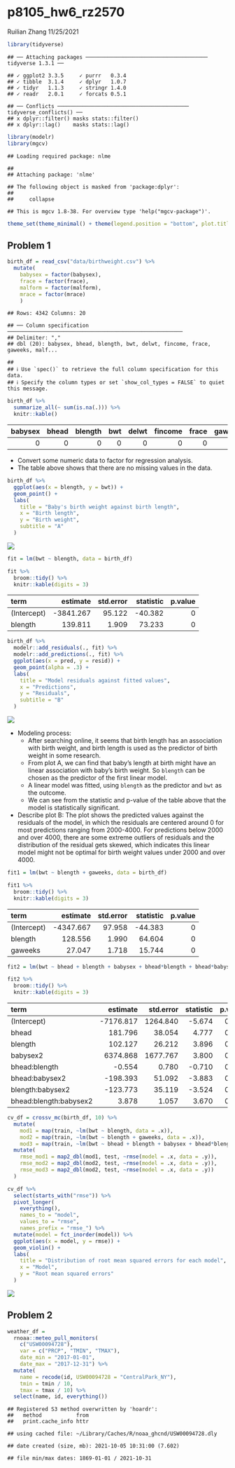 p8105\_hw6\_rz2570
================
Ruilian Zhang
11/25/2021

``` r
library(tidyverse)
```

    ## ── Attaching packages ─────────────────────────────────────── tidyverse 1.3.1 ──

    ## ✓ ggplot2 3.3.5     ✓ purrr   0.3.4
    ## ✓ tibble  3.1.4     ✓ dplyr   1.0.7
    ## ✓ tidyr   1.1.3     ✓ stringr 1.4.0
    ## ✓ readr   2.0.1     ✓ forcats 0.5.1

    ## ── Conflicts ────────────────────────────────────────── tidyverse_conflicts() ──
    ## x dplyr::filter() masks stats::filter()
    ## x dplyr::lag()    masks stats::lag()

``` r
library(modelr)
library(mgcv)
```

    ## Loading required package: nlme

    ## 
    ## Attaching package: 'nlme'

    ## The following object is masked from 'package:dplyr':
    ## 
    ##     collapse

    ## This is mgcv 1.8-38. For overview type 'help("mgcv-package")'.

``` r
theme_set(theme_minimal() + theme(legend.position = "bottom", plot.title = element_text(hjust = 0.5)))
```

## Problem 1

``` r
birth_df = read_csv("data/birthweight.csv") %>% 
  mutate(
    babysex = factor(babysex),
    frace = factor(frace),
    malform = factor(malform),
    mrace = factor(mrace)
    )
```

    ## Rows: 4342 Columns: 20

    ## ── Column specification ────────────────────────────────────────────────────────
    ## Delimiter: ","
    ## dbl (20): babysex, bhead, blength, bwt, delwt, fincome, frace, gaweeks, malf...

    ## 
    ## ℹ Use `spec()` to retrieve the full column specification for this data.
    ## ℹ Specify the column types or set `show_col_types = FALSE` to quiet this message.

``` r
birth_df %>% 
  summarize_all(~ sum(is.na(.))) %>% 
  knitr::kable()
```

| babysex | bhead | blength | bwt | delwt | fincome | frace | gaweeks | malform | menarche | mheight | momage | mrace | parity | pnumlbw | pnumsga | ppbmi | ppwt | smoken | wtgain |
|--------:|------:|--------:|----:|------:|--------:|------:|--------:|--------:|---------:|--------:|-------:|------:|-------:|--------:|--------:|------:|-----:|-------:|-------:|
|       0 |     0 |       0 |   0 |     0 |       0 |     0 |       0 |       0 |        0 |       0 |      0 |     0 |      0 |       0 |       0 |     0 |    0 |      0 |      0 |

-   Convert some numeric data to factor for regression analysis.  
-   The table above shows that there are no missing values in the data.

``` r
birth_df %>% 
  ggplot(aes(x = blength, y = bwt)) +
  geom_point() +
  labs(
    title = "Baby's birth weight against birth length",
    x = "Birth length",
    y = "Birth weight",
    subtitle = "A"
  )
```

![](p8105_hw6_rz2570_files/figure-gfm/build%20a%20regression%20model-1.png)<!-- -->

``` r
fit = lm(bwt ~ blength, data = birth_df)

fit %>% 
  broom::tidy() %>% 
  knitr::kable(digits = 3)
```

| term        |  estimate | std.error | statistic | p.value |
|:------------|----------:|----------:|----------:|--------:|
| (Intercept) | -3841.267 |    95.122 |   -40.382 |       0 |
| blength     |   139.811 |     1.909 |    73.233 |       0 |

``` r
birth_df %>% 
  modelr::add_residuals(., fit) %>% 
  modelr::add_predictions(., fit) %>% 
  ggplot(aes(x = pred, y = resid)) +
  geom_point(alpha = .3) +
  labs(
    title = "Model residuals against fitted values",
    x = "Predictions",
    y = "Residuals",
    subtitle = "B"
  )
```

![](p8105_hw6_rz2570_files/figure-gfm/build%20a%20regression%20model-2.png)<!-- -->

-   Modeling process:
    -   After searching online, it seems that birth length has an
        association with birth weight, and birth length is used as the
        predictor of birth weight in some research.  
    -   From plot A, we can find that baby’s length at birth might have
        an linear association with baby’s birth weight. So `blength` can
        be chosen as the predictor of the first linear model.  
    -   A linear model was fitted, using `blength` as the predictor and
        `bwt` as the outcome.  
    -   We can see from the statistic and p-value of the table above
        that the model is statistically significant.  
-   Describe plot B: The plot shows the predicted values against the
    residuals of the model, in which the residuals are centered around 0
    for most predictions ranging from 2000-4000. For predictions below
    2000 and over 4000, there are some extreme outliers of residuals and
    the distribution of the residual gets skewed, which indicates this
    linear model might not be optimal for birth weight values under 2000
    and over 4000.

``` r
fit1 = lm(bwt ~ blength + gaweeks, data = birth_df)

fit1 %>% 
  broom::tidy() %>% 
  knitr::kable(digits = 3)
```

| term        |  estimate | std.error | statistic | p.value |
|:------------|----------:|----------:|----------:|--------:|
| (Intercept) | -4347.667 |    97.958 |   -44.383 |       0 |
| blength     |   128.556 |     1.990 |    64.604 |       0 |
| gaweeks     |    27.047 |     1.718 |    15.744 |       0 |

``` r
fit2 = lm(bwt ~ bhead + blength + babysex + bhead*blength + bhead*babysex + blength*babysex + bhead*blength*babysex, data = birth_df)

fit2 %>% 
  broom::tidy() %>% 
  knitr::kable(digits = 3)
```

| term                   |  estimate | std.error | statistic | p.value |
|:-----------------------|----------:|----------:|----------:|--------:|
| (Intercept)            | -7176.817 |  1264.840 |    -5.674 |   0.000 |
| bhead                  |   181.796 |    38.054 |     4.777 |   0.000 |
| blength                |   102.127 |    26.212 |     3.896 |   0.000 |
| babysex2               |  6374.868 |  1677.767 |     3.800 |   0.000 |
| bhead:blength          |    -0.554 |     0.780 |    -0.710 |   0.478 |
| bhead:babysex2         |  -198.393 |    51.092 |    -3.883 |   0.000 |
| blength:babysex2       |  -123.773 |    35.119 |    -3.524 |   0.000 |
| bhead:blength:babysex2 |     3.878 |     1.057 |     3.670 |   0.000 |

``` r
cv_df = crossv_mc(birth_df, 10) %>% 
  mutate(
    mod1 = map(train, ~lm(bwt ~ blength, data = .x)),
    mod2 = map(train, ~lm(bwt ~ blength + gaweeks, data = .x)),
    mod3 = map(train, ~lm(bwt ~ bhead + blength + babysex + bhead*blength + bhead*babysex + blength*babysex + bhead*blength*babysex, data = .x))) %>% 
  mutate(
    rmse_mod1 = map2_dbl(mod1, test, ~rmse(model = .x, data = .y)),
    rmse_mod2 = map2_dbl(mod2, test, ~rmse(model = .x, data = .y)),
    rmse_mod3 = map2_dbl(mod2, test, ~rmse(model = .x, data = .y))
  )

cv_df %>% 
  select(starts_with("rmse")) %>% 
  pivot_longer(
    everything(),
    names_to = "model",
    values_to = "rmse",
    names_prefix = "rmse_") %>% 
  mutate(model = fct_inorder(model)) %>% 
  ggplot(aes(x = model, y = rmse)) +
  geom_violin() +
  labs(
    title = "Distribution of root mean squared errors for each model",
    x = "Model",
    y = "Root mean squared errors"
  )
```

![](p8105_hw6_rz2570_files/figure-gfm/compare%20models-1.png)<!-- -->

## Problem 2

``` r
weather_df = 
  rnoaa::meteo_pull_monitors(
    c("USW00094728"),
    var = c("PRCP", "TMIN", "TMAX"), 
    date_min = "2017-01-01",
    date_max = "2017-12-31") %>%
  mutate(
    name = recode(id, USW00094728 = "CentralPark_NY"),
    tmin = tmin / 10,
    tmax = tmax / 10) %>%
  select(name, id, everything())
```

    ## Registered S3 method overwritten by 'hoardr':
    ##   method           from
    ##   print.cache_info httr

    ## using cached file: ~/Library/Caches/R/noaa_ghcnd/USW00094728.dly

    ## date created (size, mb): 2021-10-05 10:31:00 (7.602)

    ## file min/max dates: 1869-01-01 / 2021-10-31
